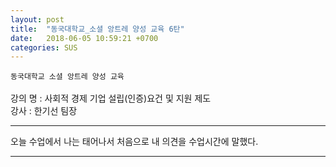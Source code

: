 ```yaml
---
layout: post
title:  "동국대학교_소셜 앙트레 양성 교육 6탄"
date:   2018-06-05 10:59:21 +0700
categories: SUS
---
```

`동국대학교 소셜 앙트레 양성 교육`<br>
<br>
강의 명 : 사회적 경제 기업 설립(인증)요건 및 지원 제도  <br>
강사    : 한기선 팀장  <br>

---
오늘 수업에서 나는 태어나서 처음으로 내 의견을 수업시간에 말했다. <br>

---

